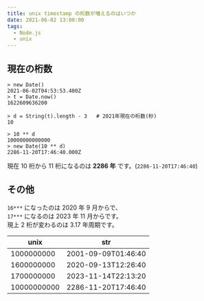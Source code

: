 ```yaml
---
title: unix timestamp の桁数が増えるのはいつか
date: 2021-06-02 13:00:00
tags:
  - Node.js
  - unix
---
```


## 現在の桁数

```sh:title=node
> new Date()
2021-06-02T04:53:53.400Z
> t = Date.now()
1622609636200

> d = String(t).length - 3   # 2021年現在の桁数(秒)
10

> 10 ** d
10000000000000
> new Date(10 ** d)
2286-11-20T17:46:40.000Z
```

現在 10 桁から 11 桁になるのは **2286 年** です。(`2286-11-20T17:46:40`)

## その他

`16***` になったのは 2020 年 9 月からで、  
`17***` になるのは 2023 年 11 月からです。  
現上 2 桁が変わるのは 3.17 年周期です。

| unix        | str                 |
| ----------- | ------------------- |
| 1000000000  | 2001-09-09T01:46:40 |
| 1600000000  | 2020-09-13T12:26:40 |
| 1700000000  | 2023-11-14T22:13:20 |
| 10000000000 | 2286-11-20T17:46:40 |
